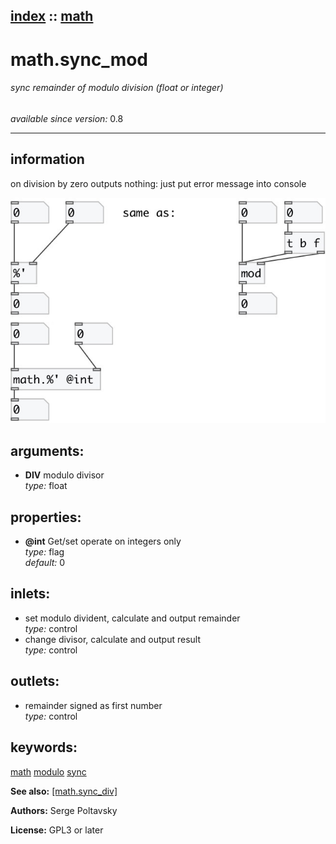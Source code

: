 [index](index.html) :: [math](category_math.html)
---

# math.sync_mod

###### sync remainder of modulo division (float or integer)

*available since version:* 0.8

---


## information
on division by zero outputs nothing: just put error message into console



[![example](../examples/img/math.sync_mod.jpg)](../examples/pd/math.sync_mod.pd)



## arguments:

* **DIV**
modulo divisor<br>
_type:_ float<br>





## properties:

* **@int** 
Get/set operate on integers only<br>
_type:_ flag<br>
_default:_ 0<br>



## inlets:

* set modulo divident, calculate and output remainder<br>
_type:_ control
* change divisor, calculate and output result<br>
_type:_ control



## outlets:

* remainder signed as first number<br>
_type:_ control



## keywords:

[math](keywords/math.html)
[modulo](keywords/modulo.html)
[sync](keywords/sync.html)



**See also:**
[\[math.sync_div\]](math.sync_div.html)




**Authors:** Serge Poltavsky




**License:** GPL3 or later





